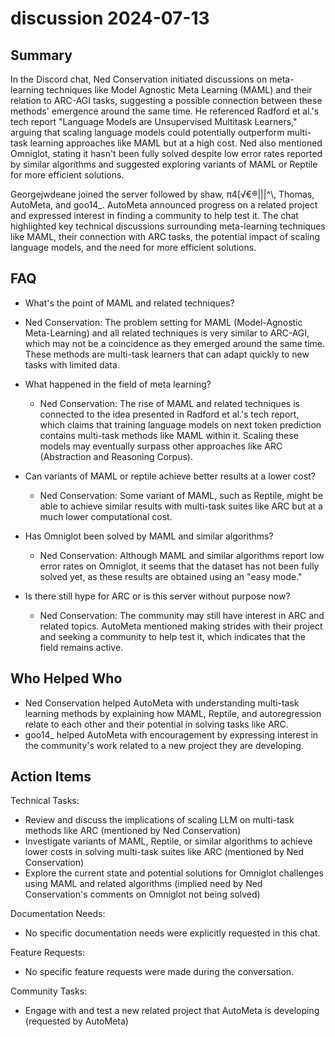 # discussion 2024-07-13

## Summary

In the Discord chat, Ned Conservation initiated discussions on meta-learning techniques like Model Agnostic Meta Learning (MAML) and their relation to ARC-AGI tasks, suggesting a possible connection between these methods' emergence around the same time. He referenced Radford et al.'s tech report "Language Models are Unsupervised Multitask Learners," arguing that scaling language models could potentially outperform multi-task learning approaches like MAML but at a high cost. Ned also mentioned Omniglot, stating it hasn't been fully solved despite low error rates reported by similar algorithms and suggested exploring variants of MAML or Reptile for more efficient solutions.

Georgejwdeane joined the server followed by shaw, π4[√€®|||^\\, Thomas, AutoMeta, and goo14\_. AutoMeta announced progress on a related project and expressed interest in finding a community to help test it. The chat highlighted key technical discussions surrounding meta-learning techniques like MAML, their connection with ARC tasks, the potential impact of scaling language models, and the need for more efficient solutions.

## FAQ

- What's the point of MAML and related techniques?
- Ned Conservation: The problem setting for MAML (Model-Agnostic Meta-Learning) and all related techniques is very similar to ARC-AGI, which may not be a coincidence as they emerged around the same time. These methods are multi-task learners that can adapt quickly to new tasks with limited data.

- What happened in the field of meta learning?

    - Ned Conservation: The rise of MAML and related techniques is connected to the idea presented in Radford et al.'s tech report, which claims that training language models on next token prediction contains multi-task methods like MAML within it. Scaling these models may eventually surpass other approaches like ARC (Abstraction and Reasoning Corpus).

- Can variants of MAML or reptile achieve better results at a lower cost?

    - Ned Conservation: Some variant of MAML, such as Reptile, might be able to achieve similar results with multi-task suites like ARC but at a much lower computational cost.

- Has Omniglot been solved by MAML and similar algorithms?

    - Ned Conservation: Although MAML and similar algorithms report low error rates on Omniglot, it seems that the dataset has not been fully solved yet, as these results are obtained using an "easy mode."

- Is there still hype for ARC or is this server without purpose now?
    - Ned Conservation: The community may still have interest in ARC and related topics. AutoMeta mentioned making strides with their project and seeking a community to help test it, which indicates that the field remains active.

## Who Helped Who

- Ned Conservation helped AutoMeta with understanding multi-task learning methods by explaining how MAML, Reptile, and autoregression relate to each other and their potential in solving tasks like ARC.
- goo14\_ helped AutoMeta with encouragement by expressing interest in the community's work related to a new project they are developing.

## Action Items

Technical Tasks:

- Review and discuss the implications of scaling LLM on multi-task methods like ARC (mentioned by Ned Conservation)
- Investigate variants of MAML, Reptile, or similar algorithms to achieve lower costs in solving multi-task suites like ARC (mentioned by Ned Conservation)
- Explore the current state and potential solutions for Omniglot challenges using MAML and related algorithms (implied need by Ned Conservation's comments on Omniglot not being solved)

Documentation Needs:

- No specific documentation needs were explicitly requested in this chat.

Feature Requests:

- No specific feature requests were made during the conversation.

Community Tasks:

- Engage with and test a new related project that AutoMeta is developing (requested by AutoMeta)
